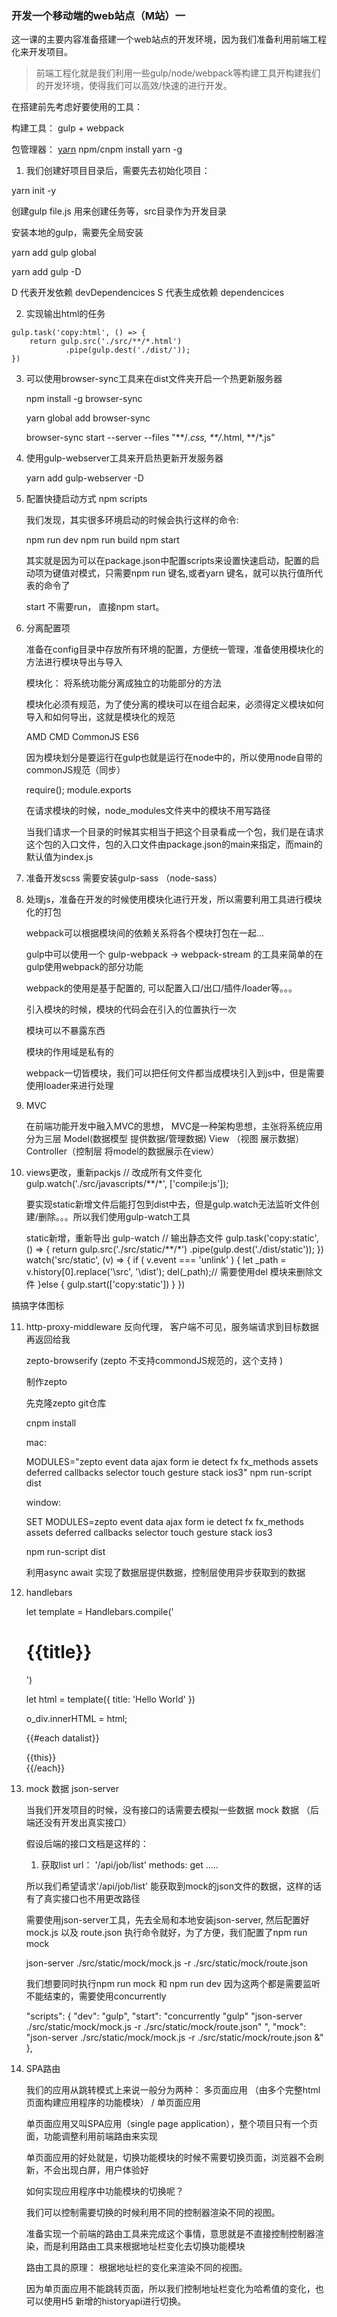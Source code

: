### 开发一个移动端的web站点（M站）一

这一课的主要内容准备搭建一个web站点的开发环境，因为我们准备利用前端工程化来开发项目。

> 前端工程化就是我们利用一些gulp/node/webpack等构建工具开构建我们的开发环境，使得我们可以高效/快速的进行开发。

在搭建前先考虑好要使用的工具：

构建工具： gulp + webpack
 
包管理器： [yarn](https://yarn.bootcss.com/)  npm/cnpm install yarn -g

1. 我们创建好项目目录后，需要先去初始化项目：

yarn init -y

创建gulp file.js 用来创建任务等，src目录作为开发目录

安装本地的gulp，需要先全局安装

yarn add gulp global

yarn add gulp -D

D 代表开发依赖 devDependencices   S 代表生成依赖 dependencices

2. 实现输出html的任务

```
gulp.task('copy:html', () => {
    return gulp.src('./src/**/*.html')
            .pipe(gulp.dest('./dist/'));
})
```

3. 可以使用browser-sync工具来在dist文件夹开启一个热更新服务器

    npm install -g browser-sync

    yarn global add browser-sync

    browser-sync start --server --files "**/*.css, **/*.html, **/*.js"

4.  使用gulp-webserver工具来开启热更新开发服务器

    yarn add gulp-webserver -D

5. 配置快捷启动方式 npm scripts

    我们发现，其实很多环境启动的时候会执行这样的命令:

    npm run dev
    npm run build
    npm start

    其实就是因为可以在package.json中配置scripts来设置快速启动，配置的启动项为键值对模式，只需要npm run 键名,或者yarn 键名，就可以执行值所代表的命令了

    start 不需要run， 直接npm start。

6. 分离配置项

    准备在config目录中存放所有环境的配置，方便统一管理，准备使用模块化的方法进行模块导出与导入

    模块化： 将系统功能分离成独立的功能部分的方法

    模块化必须有规范，为了使分离的模块可以在组合起来，必须得定义模块如何导入和如何导出，这就是模块化的规范
    
    AMD CMD CommonJS ES6

    因为模块划分是要运行在gulp也就是运行在node中的，所以使用node自带的commonJS规范（同步）

    require(); module.exports


    在请求模块的时候，node_modules文件夹中的模块不用写路径

    当我们请求一个目录的时候其实相当于把这个目录看成一个包，我们是在请求这个包的入口文件，包的入口文件由package.json的main来指定，而main的默认值为index.js

7. 准备开发scss  需要安装gulp-sass （node-sass）

8. 处理js，准备在开发的时候使用模块化进行开发，所以需要利用工具进行模块化的打包

    webpack可以根据模块间的依赖关系将各个模块打包在一起...

    gulp中可以使用一个 gulp-webpack -> webpack-stream 的工具来简单的在gulp使用webpack的部分功能

    webpack的使用是基于配置的, 可以配置入口/出口/插件/loader等。。。

    引入模块的时候，模块的代码会在引入的位置执行一次

    模块可以不暴露东西

    模块的作用域是私有的

    webpack一切皆模块，我们可以把任何文件都当成模块引入到js中，但是需要使用loader来进行处理

9. MVC 

    在前端功能开发中融入MVC的思想， MVC是一种架构思想，主张将系统应用分为三层 Model(数据模型 提供数据/管理数据) View （视图 展示数据） Controller（控制层  将model的数据展示在view）


10. views更改，重新packjs
    // 改成所有文件变化
    gulp.watch('./src/javascripts/**/*', ['compile:js']);


    要实现static新增文件后能打包到dist中去，但是gulp.watch无法监听文件创建/删除。。。所以我们使用gulp-watch工具


    static新增，重新导出 gulp-watch
    // 输出静态文件
    gulp.task('copy:static', () => {
        return gulp.src('./src/static/**/*')
                .pipe(gulp.dest('./dist/static'));
    })
    watch('src/static', (v) => {
        if ( v.event === 'unlink' ) {
            let _path = v.history[0].replace('\src', '\dist');
            del(_path);// 需要使用del 模块来删除文件
        }else {
            gulp.start(['copy:static'])
        }
    })

搞搞字体图标

11. http-proxy-middleware 反向代理，  客户端不可见，服务端请求到目标数据再返回给我

    zepto-browserify (zepto 不支持commondJS规范的，这个支持 )

    制作zepto

    先克隆zepto git仓库

    cnpm install 

    mac:

    MODULES="zepto event data ajax form ie detect fx fx_methods assets deferred callbacks selector touch gesture stack ios3" npm run-script dist

    window:

    SET MODULES=zepto event data ajax form ie detect fx fx_methods assets deferred callbacks selector touch gesture stack ios3

    npm run-script dist




    利用async await 实现了数据层提供数据，控制层使用异步获取到的数据

12. handlebars
    
    let template = Handlebars.compile('<h1>{{title}}</h1>')

    let html = template({ title: 'Hello World' })

    o_div.innerHTML = html;

    {{#each datalist}}
        <div> {{this}} </div>
    {{/each}}
    
13. mock 数据 json-server 

    当我们开发项目的时候，没有接口的话需要去模拟一些数据 mock 数据 （后端还没有开发出真实接口）

    假设后端的接口文档是这样的：

    1. 获取list
    url： '/api/job/list'
    methods: get
    .....

    所以我们希望请求'/api/job/list' 能获取到mock的json文件的数据，这样的话有了真实接口也不用更改路径

    需要使用json-server工具，先去全局和本地安装json-server, 然后配置好mock.js 以及 route.json 执行命令就好，为了方便，我们配置了npm run mock

    json-server ./src/static/mock/mock.js -r ./src/static/mock/route.json


    我们想要同时执行npm run mock 和 npm run dev 因为这两个都是需要监听不能结束的，需要使用concurrently 

    "scripts": {
        "dev": "gulp",
        "start": "concurrently \"gulp\" \"json-server ./src/static/mock/mock.js -r ./src/static/mock/route.json\" ",
        "mock": "json-server ./src/static/mock/mock.js -r ./src/static/mock/route.json &"
    },

14. SPA路由

    我们的应用从跳转模式上来说一般分为两种： 多页面应用 （由多个完整html页面构建应用程序的功能模块） / 单页面应用

    单页面应用又叫SPA应用（single page application），整个项目只有一个页面，功能调整利用前端路由来实现

    单页面应用的好处就是，切换功能模块的时候不需要切换页面，浏览器不会刷新，不会出现白屏，用户体验好

    如何实现应用程序中功能模块的切换呢？

    我们可以控制需要切换的时候利用不同的控制器渲染不同的视图。

    准备实现一个前端的路由工具来完成这个事情，意思就是不直接控制控制器渲染，而是利用路由工具来根据地址栏变化去切换功能模块

    路由工具的原理： 根据地址栏的变化来渲染不同的视图。

    因为单页面应用不能跳转页面，所以我们控制地址栏变化为哈希值的变化，也可以使用H5 新增的historyapi进行切换。

    
